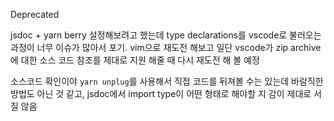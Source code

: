Deprecated

jsdoc + yarn berry 설정해보려고 했는데 type declarations를 vscode로 불러오는 과정이 너무 이슈가 많아서 포기. vim으로 재도전 해보고 일단 vscode가 zip archive에 대한 소스 코드 참조를 제대로 지원 해줄 때 다시 재도전 해 볼 예정

소스코드 확인이야 `yarn unplug`를 사용해서 직접 코드를 뒤져볼 수는 있는데 바람직한 방법도 아닌 것 같고, jsdoc에서 import type이 어떤 형태로 해야할 지 감이 제대로 서질 않음
